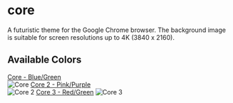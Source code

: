 # core
A futuristic theme for the Google Chrome browser. The background image is suitable for screen resolutions up to 4K (3840 x 2160). 

## Available Colors
[Core - Blue/Green](https://chrome.google.com/webstore/detail/core/gkhcgfdghbiidgeccbldhfceleibkkpe?hl=en)<br />
![Core](https://github.com/chrisprins/core/blob/master/Core-Theme/Core/core-1-preview.jpg?raw=true "Core Preview")
[Core 2 - Pink/Purple](https://chrome.google.com/webstore/detail/core-2/fkgipafedkfiijlnmghhendlnidhcene?hl=en)<br />
![Core 2](https://github.com/chrisprins/core/blob/master/Core-Theme/Core%202/core-2-preview.jpg?raw=true "Core 2 Preview")
[Core 3 - Red/Green](https://chrome.google.com/webstore/detail/core-3/mkebiahblgfkopojdbbnmcpblhehlemi?hl=en)
![Core 3](https://github.com/chrisprins/core/blob/master/Core-Theme/Core%203/core-3-preview.jpg?raw=true "Core 3 Preview")
